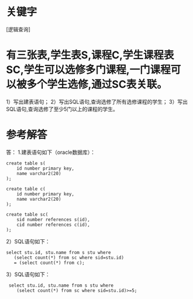 # 关键字

[逻辑查询]

# 有三张表,学生表S,课程C,学生课程表SC,学生可以选修多门课程,一门课程可以被多个学生选修,通过SC表关联。
1）写出建表语句； 
2）写出SQL语句,查询选修了所有选修课程的学生； 
3）写出SQL语句,查询选修了至少5门以上的课程的学生。 

# 参考解答

答：
1.建表语句如下（oracle数据库）：
``` 
create table s(
    id number primary key, 
    name varchar2(20)
); 
```
```
create table c(
    id number primary key, 
    name varchar2(20)
); 
```
```
create table sc(
    sid number references s(id), 
    cid number references c(id), 
);
```
 2）SQL语句如下： 
 ```
select stu.id, stu.name from s stu where 
    (select count(*) from sc where sid=stu.id) 
    = (select count(*) from c);
```
 3）SQL语句如下：
```
 select stu.id, stu.name from s stu where 
    (select count(*) from sc where sid=stu.id)>=5;
```


